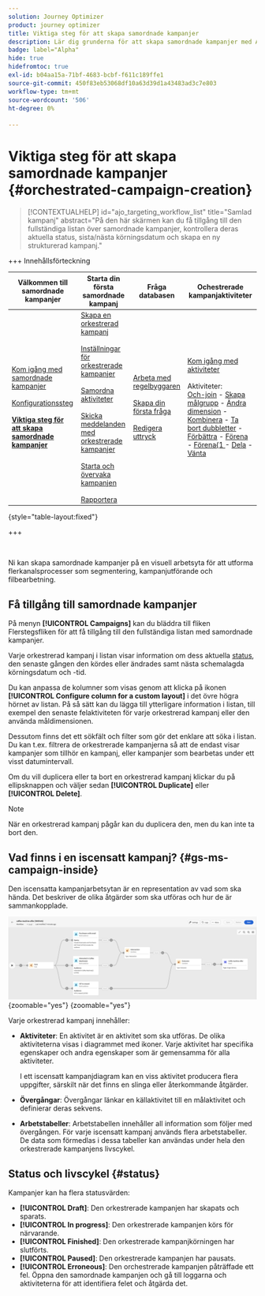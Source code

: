 ```yaml
---
solution: Journey Optimizer
product: journey optimizer
title: Viktiga steg för att skapa samordnade kampanjer
description: Lär dig grunderna för att skapa samordnade kampanjer med Adobe Journey Optimizer
badge: label="Alpha"
hide: true
hidefromtoc: true
exl-id: b04aa15a-71bf-4683-bcbf-f611c189ffe1
source-git-commit: 450f83eb53068df10a63d39d1a43483ad3c7e803
workflow-type: tm+mt
source-wordcount: '506'
ht-degree: 0%

---
```



# Viktiga steg för att skapa samordnade kampanjer {#orchestrated-campaign-creation}

>[!CONTEXTUALHELP]
>id="ajo_targeting_workflow_list"
>title="Samlad kampanj"
>abstract="På den här skärmen kan du få tillgång till den fullständiga listan över samordnade kampanjer, kontrollera deras aktuella status, sista/nästa körningsdatum och skapa en ny strukturerad kampanj."

+++ Innehållsförteckning

| Välkommen till samordnade kampanjer | Starta din första samordnade kampanj | Fråga databasen | Ochestrerade kampanjaktiviteter |
|---|---|---|---|
| [Kom igång med samordnade kampanjer](gs-orchestrated-campaigns.md)<br/><br/>[Konfigurationssteg](configuration-steps.md)<br/><br/><b>[Viktiga steg för att skapa samordnade kampanjer](gs-campaign-creation.md)</b> | [Skapa en orkestrerad kampanj](create-orchestrated-campaign.md)<br/><br/>[Inställningar för orkestrerade kampanjer](orchestrated-campaign-settings.md)<br/><br/>[Samordna aktiviteter](orchestrate-activities.md)<br/><br/>[Skicka meddelanden med orkestrerade kampanjer](send-messages.md)<br/><br/>[Starta och övervaka kampanjen](start-monitor-campaigns.md)<br/><br/>[Rapportera](reporting-campaigns.md) | [Arbeta med regelbyggaren](orchestrated-rule-builder.md)<br/><br/>[Skapa din första fråga](build-query.md)<br/><br/>[Redigera uttryck](edit-expressions.md) | [Kom igång med aktiviteter](activities/about-activities.md)<br/><br/>Aktiviteter:<br/>[Och-join](activities/and-join.md) - [Skapa målgrupp](activities/build-audience.md) - [Ändra dimension](activities/change-dimension.md) - [Kombinera](activities/combine.md) - [Ta bort dubbletter](activities/deduplication.md) - [Förbättra](activities/enrichment.md) - [Förena](activities/fork.md) - [Förena{1 ](activities/reconciliation.md) - [Dela](activities/split.md) - [Vänta](activities/wait.md) |

{style="table-layout:fixed"}

+++

<br/>

Ni kan skapa samordnade kampanjer på en visuell arbetsyta för att utforma flerkanalsprocesser som segmentering, kampanjutförande och filbearbetning.

## Få tillgång till samordnade kampanjer

På menyn **[!UICONTROL Campaigns]** kan du bläddra till fliken Flerstegsfliken för att få tillgång till den fullständiga listan med samordnade kampanjer.

Varje orkestrerad kampanj i listan visar information om dess aktuella [status](#status), den senaste gången den kördes eller ändrades samt nästa schemalagda körningsdatum och -tid.

Du kan anpassa de kolumner som visas genom att klicka på ikonen **[!UICONTROL Configure column for a custom layout]** i det övre högra hörnet av listan. På så sätt kan du lägga till ytterligare information i listan, till exempel den senaste felaktiviteten för varje orkestrerad kampanj eller den använda måldimensionen.

Dessutom finns det ett sökfält och filter som gör det enklare att söka i listan. Du kan t.ex. filtrera de orkestrerade kampanjerna så att de endast visar kampanjer som tillhör en kampanj, eller kampanjer som bearbetas under ett visst datumintervall.

Om du vill duplicera eller ta bort en orkestrerad kampanj klickar du på ellipsknappen och väljer sedan **[!UICONTROL Duplicate]** eller **[!UICONTROL Delete]**.

>[!NOTE]
>
>När en orkestrerad kampanj pågår kan du duplicera den, men du kan inte ta bort den.

## Vad finns i en iscensatt kampanj? {#gs-ms-campaign-inside}

Den iscensatta kampanjarbetsytan är en representation av vad som ska hända. Det beskriver de olika åtgärder som ska utföras och hur de är sammankopplade.

![](assets/workflow-example.png){zoomable="yes"} {zoomable="yes"}

Varje orkestrerad kampanj innehåller:

* **Aktiviteter**: En aktivitet är en aktivitet som ska utföras. De olika aktiviteterna visas i diagrammet med ikoner. Varje aktivitet har specifika egenskaper och andra egenskaper som är gemensamma för alla aktiviteter.

  I ett iscensatt kampanjdiagram kan en viss aktivitet producera flera uppgifter, särskilt när det finns en slinga eller återkommande åtgärder.

* **Övergångar**: Övergångar länkar en källaktivitet till en målaktivitet och definierar deras sekvens.

* **Arbetstabeller**: Arbetstabellen innehåller all information som följer med övergången. För varje iscensatt kampanj används flera arbetstabeller. De data som förmedlas i dessa tabeller kan användas under hela den orkestrerade kampanjens livscykel.

## Status och livscykel {#status}

Kampanjer kan ha flera statusvärden:

* **[!UICONTROL Draft]**: Den orkestrerade kampanjen har skapats och sparats.
* **[!UICONTROL In progress]**: Den orkestrerade kampanjen körs för närvarande.
* **[!UICONTROL Finished]**: Den orkestrerade kampanjkörningen har slutförts.
* **[!UICONTROL Paused]**: Den orkestrerade kampanjen har pausats.
* **[!UICONTROL Erroneous]**: Den orchestrerade kampanjen påträffade ett fel. Öppna den samordnade kampanjen och gå till loggarna och aktiviteterna för att identifiera felet och åtgärda det.
